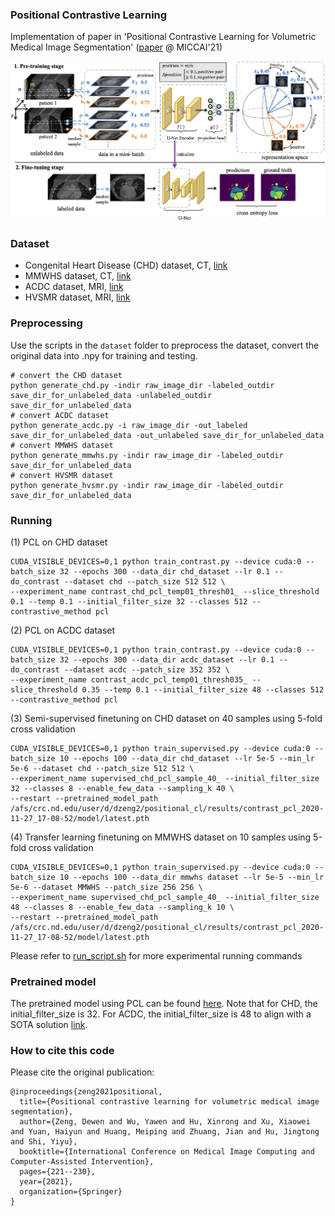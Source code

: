 ### Positional Contrastive Learning

Implementation of paper in 'Positional Contrastive Learning for Volumetric Medical Image Segmentation' ([paper](https://arxiv.org/pdf/2106.09157v3.pdf) @ MICCAI'21)

<p align="center">
  <img src="figures/overview.jpg" width="700">
</p>

### Dataset
 - Congenital Heart Disease (CHD) dataset, CT, [link](https://github.com/XiaoweiXu/Whole-heart-and-great-vessel-segmentation-of-chd_segmentation)
 - MMWHS dataset, CT, [link](http://www.sdspeople.fudan.edu.cn/zhuangxiahai/0/mmwhs/)
 - ACDC dataset, MRI, [link](https://www.creatis.insa-lyon.fr/Challenge/acdc/databases.html)
 - HVSMR dataset, MRI, [link](http://segchd.csail.mit.edu/)

### Preprocessing
Use the scripts in the `dataset` folder to preprocess the dataset, convert the original data into .npy for training and testing.
```
# convert the CHD dataset
python generate_chd.py -indir raw_image_dir -labeled_outdir save_dir_for_unlabeled_data -unlabeled_outdir save_dir_for_unlabeled_data
# convert ACDC dataset
python generate_acdc.py -i raw_image_dir -out_labeled save_dir_for_unlabeled_data -out_unlabeled save_dir_for_unlabeled_data
# convert MMWHS dataset
python generate_mmwhs.py -indir raw_image_dir -labeled_outdir save_dir_for_unlabeled_data
# convert HVSMR dataset
python generate_hvsmr.py -indir raw_image_dir -labeled_outdir save_dir_for_unlabeled_data
```

### Running

(1) PCL on CHD dataset
```
CUDA_VISIBLE_DEVICES=0,1 python train_contrast.py --device cuda:0 --batch_size 32 --epochs 300 --data_dir chd_dataset --lr 0.1 --do_contrast --dataset chd --patch_size 512 512 \
--experiment_name contrast_chd_pcl_temp01_thresh01_ --slice_threshold 0.1 --temp 0.1 --initial_filter_size 32 --classes 512 --contrastive_method pcl
```

(2) PCL on ACDC dataset
```
CUDA_VISIBLE_DEVICES=0,1 python train_contrast.py --device cuda:0 --batch_size 32 --epochs 300 --data_dir acdc_dataset --lr 0.1 --do_contrast --dataset acdc --patch_size 352 352 \
--experiment_name contrast_acdc_pcl_temp01_thresh035_ --slice_threshold 0.35 --temp 0.1 --initial_filter_size 48 --classes 512 --contrastive_method pcl
```

(3) Semi-supervised finetuning on CHD dataset on 40 samples using 5-fold cross validation
```
CUDA_VISIBLE_DEVICES=0,1 python train_supervised.py --device cuda:0 --batch_size 10 --epochs 100 --data_dir chd_dataset --lr 5e-5 --min_lr 5e-6 --dataset chd --patch_size 512 512 \
--experiment_name supervised_chd_pcl_sample_40_ --initial_filter_size 32 --classes 8 --enable_few_data --sampling_k 40 \
--restart --pretrained_model_path /afs/crc.nd.edu/user/d/dzeng2/positional_cl/results/contrast_pcl_2020-11-27_17-08-52/model/latest.pth
```

(4) Transfer learning finetuning on MMWHS dataset on 10 samples using 5-fold cross validation
```
CUDA_VISIBLE_DEVICES=0,1 python train_supervised.py --device cuda:0 --batch_size 10 --epochs 100 --data_dir mmwhs dataset --lr 5e-5 --min_lr 5e-6 --dataset MMWHS --patch_size 256 256 \
--experiment_name supervised_chd_pcl_sample_40_ --initial_filter_size 48 --classes 8 --enable_few_data --sampling_k 10 \
--restart --pretrained_model_path /afs/crc.nd.edu/user/d/dzeng2/positional_cl/results/contrast_pcl_2020-11-27_17-08-52/model/latest.pth
```

Please refer to [run_script.sh](run_script.sh) for more experimental running commands

### Pretrained model

The pretrained model using PCL can be found [here](https://drive.google.com/drive/folders/16vnZj9c5Mp-9lazmHtR-01AxHGUe0q_6?usp=sharing). Note that for CHD, the initial_filter_size is 32. For ACDC, the initial_filter_size is 48 to align with a SOTA solution [link](https://github.com/MIC-DKFZ/ACDC2017).

### How to cite this code

Please cite the original publication:
```
@inproceedings{zeng2021positional,
  title={Positional contrastive learning for volumetric medical image segmentation},
  author={Zeng, Dewen and Wu, Yawen and Hu, Xinrong and Xu, Xiaowei and Yuan, Haiyun and Huang, Meiping and Zhuang, Jian and Hu, Jingtong and Shi, Yiyu},
  booktitle={International Conference on Medical Image Computing and Computer-Assisted Intervention},
  pages={221--230},
  year={2021},
  organization={Springer}
}
```